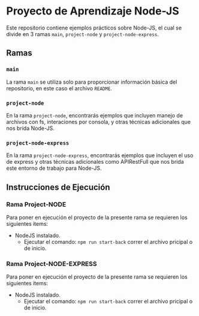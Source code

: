 # Proyecto de Aprendizaje Node-JS

Este repositorio contiene ejemplos prácticos sobre Node-JS,
el cual se divide en 3 ramas `main`, `project-node` y `project-node-express`.

## Ramas

### `main`

La rama `main` se utiliza solo para proporcionar información básica del repositorio,
en este caso el archivo `README`.

### `project-node`

En la rama `project-node`, encontrarás ejemplos que incluyen manejo de archivos con fs, interaciones por consola, y otras técnicas adicionales que nos brida Node-JS.

### `project-node-express`

En la rama `project-node-express`, encontrarás ejemplos que incluyen el uso de express y otras técnicas adicionales como APIRestFull que nos brida este entorno de trabajo para Node-JS.

## Instrucciones de Ejecución

### Rama Project-NODE

Para poner en ejecución el proyecto de la presente rama se requieren los siguientes items:
* NodeJS instalado.
  * Ejecutar el comando: `npm run start-back` correr el archivo pricipal o de inicio.
 
### Rama Project-NODE-EXPRESS

Para poner en ejecución el proyecto de la presente rama se requieren los siguientes items:
* NodeJS instalado.
  * Ejecutar el comando: `npm run start-back` correr el archivo pricipal o de inicio.
